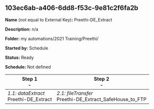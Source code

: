## 103ec6ab-a406-6dd8-f53c-9e81c2f6fa2b

**Name** (not equal to External Key)**:** Preethi-DE_Extract

**Description:** n/a

**Folder:** my automations/2021 Training/Preethi/

**Started by:** Schedule

**Status:** Ready

**Schedule:** Not defined

| Step 1<br>_-_ | Step 2<br>_-_ |
| --- | --- |
| _1.1: dataExtract_<br>Preethi-DE_Extract | _2.1: fileTransfer_<br>Preethi-DE_Extract_SafeHouse_to_FTP |
